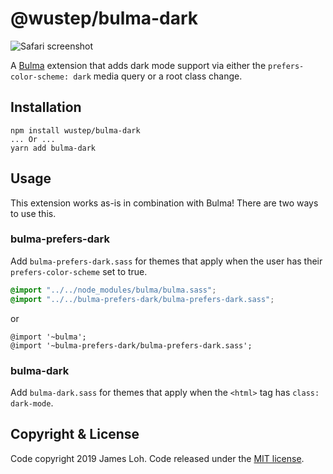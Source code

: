 # @wustep/bulma-dark

![Safari screenshot](.github/safari-screenshot.png)

A [Bulma](https://bulma.io) extension that adds dark mode support via either the `prefers-color-scheme: dark` media query or a root class change.

## Installation

```
npm install wustep/bulma-dark
... Or ...
yarn add bulma-dark
```

## Usage 

This extension works as-is in combination with Bulma! There are two ways to use this.

### bulma-prefers-dark

Add `bulma-prefers-dark.sass` for themes that apply when the user has their `prefers-color-scheme` set to true.

```scss
@import "../../node_modules/bulma/bulma.sass";
@import "../../bulma-prefers-dark/bulma-prefers-dark.sass";
```

or 

```
@import '~bulma';
@import '~bulma-prefers-dark/bulma-prefers-dark.sass';
```

### bulma-dark

Add `bulma-dark.sass` for themes that apply when the `<html>` tag has `class: dark-mode`.

## Copyright & License

Code copyright 2019 James Loh. Code released under the [MIT license](LICENSE).
